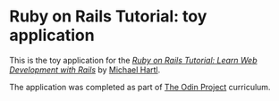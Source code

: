 # Ruby on Rails Tutorial: toy application

This is the toy application for the
[*Ruby on Rails Tutorial:
Learn Web Development with Rails*](http://www.railstutorial.org/)
by [Michael Hartl](http://www.michaelhartl.com/).

The application was completed as part of [The Odin Project](http://www.theodinproject.com) curriculum.